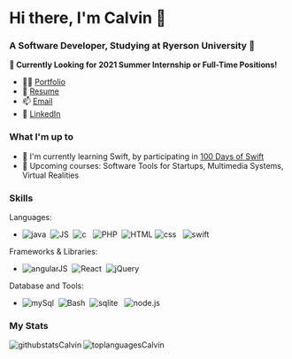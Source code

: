 # Hi there, I'm Calvin 👋
### A Software Developer, Studying at Ryerson University 🐏
**🎯 Currently Looking for 2021 Summer Internship or Full-Time Positions!**
- 👨‍💻 <a href="https://calvinyap.com/" target="blank" rel="noopener noreferrer"> Portfolio</a>
- 📝 <a href="https://calvinyap.com/assets/CalvinYapResume2020.pdf" target="blank" rel="noopener noreferrer">Resume</a>
- 📫 <a href="mailto:calvin.gh.yap@rgmail.com" >Email</a>
- 💼 <a href="https://www.linkedin.com/in/calvin-yap-b83275193/" target="_blank" rel="noopener noreferrer">LinkedIn</a>


### What I'm up to
- 🌱 I'm currently learning Swift, by participating in <a href="https://www.hackingwithswift.com/100/swiftui " target="_blank" rel="noopener noreferrer">100 Days of Swift</a> 
- 🎒 Upcoming courses: Software Tools for Startups, Multimedia Systems, Virtual Realities

### Skills
Languages:
- <img src="https://img.shields.io/badge/Java-ED8B00?style=for-the-badge&logo=java&logoColor=white" alt="java" /> &nbsp;<img src="https://img.shields.io/badge/JavaScript-323330?style=for-the-badge&logo=javascript&logoColor=F7DF1E" alt="JS" /> &nbsp;<img src="https://img.shields.io/badge/C%2B%2B-00599C?style=for-the-badge&logo=c%2B%2B&logoColor=white" alt="c" /> &nbsp; <img src="https://img.shields.io/badge/PHP-777BB4?style=for-the-badge&logo=php&logoColor=white" alt="PHP" />&nbsp; <img src="https://img.shields.io/badge/HTML5-E34F26?style=for-the-badge&logo=html5&logoColor=whit" alt="HTML" />&nbsp;<img src="https://img.shields.io/badge/CSS3-1572B6?style=for-the-badge&logo=css3&logoColor=white" alt="css" /> &nbsp; <img src="https://img.shields.io/badge/Swift-FA7343?style=for-the-badge&logo=swift&logoColor=white" alt="swift" /> 

Frameworks & Libraries:
- <img src="https://img.shields.io/badge/AngularJS-E23237?style=for-the-badge&logo=angularjs&logoColor=white" alt="angularJS" /> &nbsp;<img src="https://img.shields.io/badge/React-20232A?style=for-the-badge&logo=react&logoColor=61DAFB" alt="React" /> &nbsp;<img src="https://img.shields.io/badge/jQuery-0769AD?style=for-the-badge&logo=jquery&logoColor=white" alt="jQuery" /> &nbsp; 

Database and Tools:
- <img src="https://img.shields.io/badge/MySQL-00000F?style=for-the-badge&logo=mysql&logoColor=white" alt="mySql" /> &nbsp;<img src="https://img.shields.io/badge/Shell_Script-121011?style=for-the-badge&logo=gnu-bash&logoColor=white" alt="Bash" /> &nbsp;<img src="https://img.shields.io/badge/SQLite-07405E?style=for-the-badge&logo=sqlite&logoColor=white" alt="sqlite" />  &nbsp; <img src="https://img.shields.io/badge/Node.js-43853D?style=for-the-badge&logo=node.js&logoColor=white" alt="node.js" /> &nbsp; 

### My Stats
<img align="left" alt="githubstatsCalvin" src="https://github-readme-stats.vercel.app/api?username=calvin-yap&show_icons=true&theme=cobalt&hide_border=true&hide_rank=true"/>
<img align="left" alt="toplanguagesCalvin" src="https://github-readme-stats.vercel.app/api/top-langs/?username=calvin-yap&theme=cobalt&layout=compact&hide_border=true"/>






